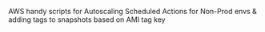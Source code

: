 
AWS handy scripts for Autoscaling Scheduled Actions for Non-Prod envs & adding tags to snapshots based on AMI tag key